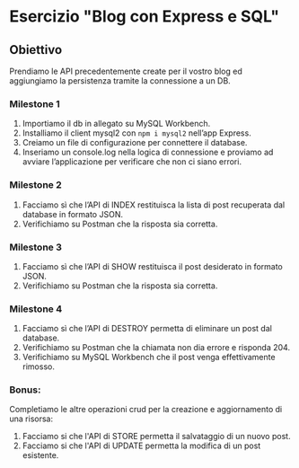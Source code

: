 # Esercizio "Blog con Express e SQL"

## Obiettivo
Prendiamo le API precedentemente create per il vostro blog ed aggiungiamo la persistenza tramite la connessione a un DB.

### Milestone 1
1. Importiamo il db in allegato su MySQL Workbench.
2. Installiamo il client mysql2 con `npm i mysql2` nell’app Express.
3. Creiamo un file di configurazione per connettere il database.
4. Inseriamo un console.log nella logica di connessione e proviamo ad avviare l’applicazione per verificare che non ci siano errori.

### Milestone 2
1. Facciamo sì che l’API di INDEX restituisca la lista di post recuperata dal database in formato JSON.
2. Verifichiamo su Postman che la risposta sia corretta.

### Milestone 3
1. Facciamo sì che l’API di SHOW restituisca il post desiderato in formato JSON.
2. Verifichiamo su Postman che la risposta sia corretta.

### Milestone 4
1. Facciamo sì che l’API di DESTROY permetta di eliminare un post dal database.
2. Verifichiamo su Postman che la chiamata non dia errore e risponda 204.
3. Verifichiamo su MySQL Workbench che il post venga effettivamente rimosso.

### Bonus:
Completiamo le altre operazioni crud per la creazione e aggiornamento di una risorsa:
1. Facciamo si che l'API di STORE permetta il salvataggio di un nuovo post.
2. Facciamo si che l'API di UPDATE permetta la modifica di un post esistente.